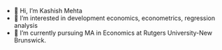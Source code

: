 - 👋 Hi, I’m Kashish Mehta
- 👀 I’m interested in development economics, econometrics, regression analysis
- 🌱 I’m currently pursuing MA in Economics at Rutgers University-New Brunswick.


<!---
kashishxmehta/kashishxmehta is a ✨ special ✨ repository because its `README.md` (this file) appears on your GitHub profile.
You can click the Preview link to take a look at your changes.
--->
